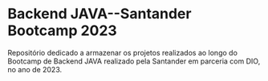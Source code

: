 # Backend JAVA--Santander Bootcamp 2023
Repositório dedicado a armazenar os projetos realizados ao longo do Bootcamp de Backend JAVA realizado pela Santander em parceria com DIO, no ano de 2023.
